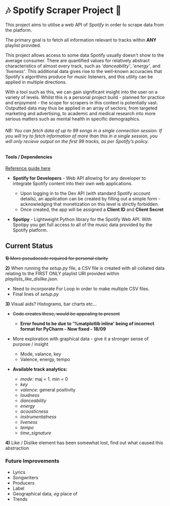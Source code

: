 # :notes: Spotify Scraper Project :musical_note:


This project aims to utilise a web API of _Spotify_ in order to scrape data from the platform.

The primary goal is to fetch all information relevant to tracks within **ANY** playlist provided.

This project allows access to some data Spotify usually doesn't show to the average consumer. There are quantified values for relatively abstract characteristics of almost every track, such as _'danceability'_, _'energy'_, and _'liveness'_. This additional data gives rise to the well-known accuracies that Spotify's algorithms produce for music listeners, and this utility can be applied in multiple directions.

With a tool such as this, we can gain significant insight into the user on a variety of levels. Whilst this is a personal project build - planned for practice and enjoyment - the scope for scrapers in this context is potentially vast. Outputted data may thus be applied in an array of sectors; from targeted marketing and advertising, to academic and medical research into more serious matters such as mental health in specific demographics.

###### NB: You can fetch data of up to 99 songs in a single connection session. If you will try to fetch information of more than this in a single session, you will only recieve output on the first 99 tracks, as per Spotify’s policy.


#### Tools / Dependencies

[Reference guide here](https://machinelearningknowledge.ai/tutorial-how-to-use-spotipy-api-to-scrape-spotify-data/#Data_Exploration)

- **Spotify for Developers** - Web API allowing for any developer to integrate Spotify content into their own web applications.
  - Upon logging in to the Dev API (with standard Spotify account details), an application can be created by filling out a simple form - acknowledging that monetization on this level is strictly forbidden.
  - Once created, the app will be assigned a **Client ID** and **Client Secret**

- **Spotipy** - Lightweight Python library for the Spotify Web API. With Spotipy you get full access to all of the music data provided by the Spotify platform.


## Current Status


~~**1)** More pseudocode required for personal clarity~~

**2)** When running the _setup.py_ file, a CSV file is created with all collated data relating to the FIRST ONLY playlist URI provided within _playlists_like_dislike.json_.
  - Need to incorporate For Loop in order to make multiple CSV files.
  - Final lines of _setup.py_

**3)** Visual aids? Histograms, bar charts etc...
  - ~~Code creates these, would be appealing to present~~
    - **Error found to be due to '%matplotlib inline' being of incorrect format for PyCharm - Now fixed - 18/09**
  - More exploration with graphical data - give it a stronger sense of purpose / insight
    - Mode, valance, key
    - Valence, energy, tempo


  - **Available track analytics:**
    - _mode:_ maj = 1. min = 0
    - _key_
    - _valence:_ general positivity
    - _loudness_
    - _danceability_
    - _energy_
    - _acousticness_
    - _instrumentalness_
    - _liveness_
    - _tempo_
    - _time_signature_


**4)** Like / Dislike element has been somewhat lost, find out what caused this abstraction

### Future Improvements

- Lyrics
- Songwriters
- Producers
- Label
- Geographical data, _eg_ place of
- Trends
